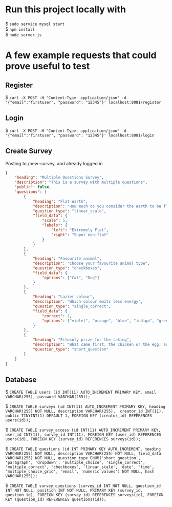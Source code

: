# Run this project locally with
$ `sudo service mysql start`  
$ `npm install`  
$ `node server.js`  


# A few example requests that could prove useful to test  
## Register  
$ `curl -X POST -H "Content-Type: application/json" -d '{"email":"firstuser", "password": "12345"}' localhost:8081/register`  

## Login  
$ `curl -X POST -H "Content-Type: application/json" -d '{"email":"firstuser", "password": "12345"}' localhost:8081/login`  

## Create Survey  
Posting to /new-survey, and already logged in  
```json
{
    "heading": "Multiple Questions Survey",
    "description": "This is a survey with multiple questions",
    "public": false,
    "questions": [
        {
            "heading": "Flat earth",
            "description": "How much do you consider the earth to be flat",
            "question_type": "linear_scale",
            "field_data": {
                "scale": 5,
                "labels": {
                    "left": "Extremely Flat",
                    "right": "Super non-flat"
                }
            }
        },
        {
            "heading": "Favourite animal",
            "description": "Choose your favourite animal type",
            "question_type": "checkboxes",
            "field_data": {
                "options": ["Cat", "Dog"]
            }
        },
        {
            "heading": "Lazier colour",
            "description": "Which colour emits less energy",
            "question_type": "single_correct",
            "field_data": {
                "correct": 1,
                "options": ["violet", "orange", "blue", "indigo", "green"]
            }
        },
        {
            "heading": "Filosofy prize for the taking",
            "description": "What came first, the chicken or the egg, and why?",
            "question_type": "short_question"
        }
    ]
}
```

## Database
$ `CREATE TABLE users (id INT(11) AUTO_INCREMENT PRIMARY KEY, email VARCHAR(255), password VARCHAR(255));`  

$ `CREATE TABLE surveys (id INT(11) AUTO_INCREMENT PRIMARY KEY, heading VARCHAR(255) NOT NULL, description VARCHAR(255),  creator_id INT(11), public TINYINT(1) DEFAULT 1, FOREIGN KEY (creator_id) REFERENCES users(id));`  

$ `CREATE TABLE survey_access (id INT(11) AUTO_INCREMENT PRIMARY KEY, user_id INT(11), survey_id INT(11), FOREIGN KEY (user_id) REFERENCES users(id), FOREIGN KEY (survey_id) REFERENCES surveys(id));`  

$ `CREATE TABLE questions (id INT PRIMARY KEY AUTO_INCREMENT, heading VARCHAR(255) NOT NULL, description VARCHAR(255) NOT NULL, field_data VARCHAR(255) NOT NULL, question_type ENUM('short_question', 'paragraph', 'dropdown', 'multiple_choice', 'single_correct', 'multiple_correct', 'checkboxes', 'linear_scale', 'date', 'time', 'multiple_choice_grid', 'email', 'numeric values') NOT NULL, hash VARCHAR(255));`  

$ `CREATE TABLE survey_questions (survey_id INT NOT NULL, question_id INT NOT NULL, position INT NOT NULL, PRIMARY KEY (survey_id, question_id), FOREIGN KEY (survey_id) REFERENCES surveys(id), FOREIGN KEY (question_id) REFERENCES questions(id));`  